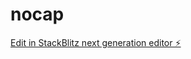 # nocap

[Edit in StackBlitz next generation editor ⚡️](https://stackblitz.com/~/github.com/AIbykhai/nocap)